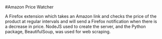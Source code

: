 #Amazon Price Watcher

A Firefox extension which takes an Amazon link and checks the price of the product at regular intervals and will send a Firefox notification when there is a decrease in price. NodeJS used to create the server, and the Python package, BeautifulSoup, was used for web scraping.
